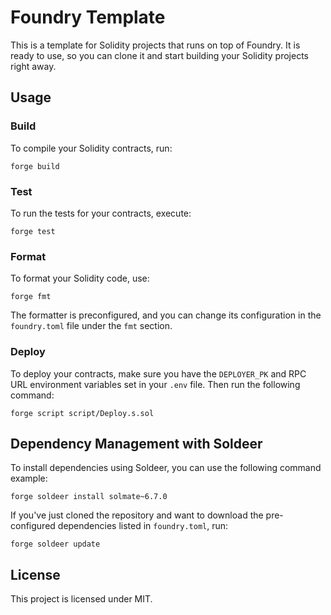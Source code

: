 # Foundry Template

This is a template for Solidity projects that runs on top of Foundry. It is ready to use, so you can clone it and start building your Solidity projects right away.

## Usage

### Build

To compile your Solidity contracts, run:

```shell
forge build
```

### Test

To run the tests for your contracts, execute:

```shell
forge test
```

### Format

To format your Solidity code, use:

```shell
forge fmt
```

The formatter is preconfigured, and you can change its configuration in the `foundry.toml` file under the `fmt` section.

### Deploy

To deploy your contracts, make sure you have the `DEPLOYER_PK` and RPC URL environment variables set in your `.env` file. Then run the following command:

```shell
forge script script/Deploy.s.sol
```

## Dependency Management with Soldeer

To install dependencies using Soldeer, you can use the following command example:

```shell
forge soldeer install solmate~6.7.0
```

If you've just cloned the repository and want to download the pre-configured dependencies listed in `foundry.toml`, run:

```shell
forge soldeer update
```

## License

This project is licensed under MIT.
